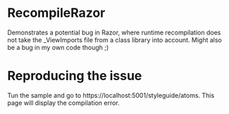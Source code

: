 # RecompileRazor
Demonstrates a potential bug in Razor, where runtime recompilation does not take the _ViewImports file from a class library into account. Might also be a bug in my own code though ;)

# Reproducing the issue
Tun the sample and go to https://localhost:5001/styleguide/atoms. This page will display the compilation error.
